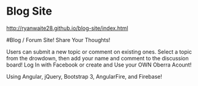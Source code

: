# Blog Site

http://ryanwaite28.github.io/blog-site/index.html

#Blog / Forum Site! Share Your Thoughts!

Users can submit a new topic or comment on existing ones.
Select a topic from the drowdown, then add your name and comment to the discussion board!
Log In with Facebook or create and Use your OWN Oberra Acount!

Using Angular, jQuery, Bootstrap 3, AngularFire, and Firebase!
